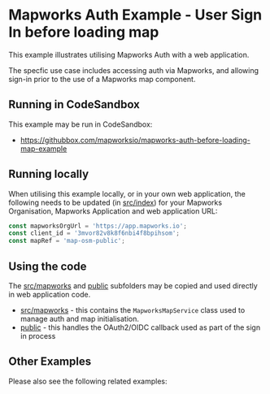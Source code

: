 # Mapworks Auth Example - User Sign In before loading map

This example illustrates utilising Mapworks Auth with a web application.

The specfic use case includes accessing auth via Mapworks, and allowing sign-in prior to the use of a Mapworks map component.


## Running in CodeSandbox

This example may be run in CodeSandbox:

- https://githubbox.com/mapworksio/mapworks-auth-before-loading-map-example


## Running locally

When utilising this example locally, or in your own web application, the following needs to be updated (in [src/index](src/index.ts)) for your Mapworks Organisation, Mapworks Application and web application URL:

```ts
const mapworksOrgUrl = 'https://app.mapworks.io';
const client_id = '3mvor82v8k8f6nbi4f8bpihsom';
const mapRef = 'map-osm-public';
```

## Using the code

The [src/mapworks](src/mapworks) and [public](public) subfolders may be copied and used directly in web application code.

- [src/mapworks](src/mapworks) - this contains the `MapworksMapService` class used to manage auth and map initialisation.
- [public](public) - this handles the OAuth2/OIDC callback used as part of the sign in process


## Other Examples

Please also see the following related examples:



